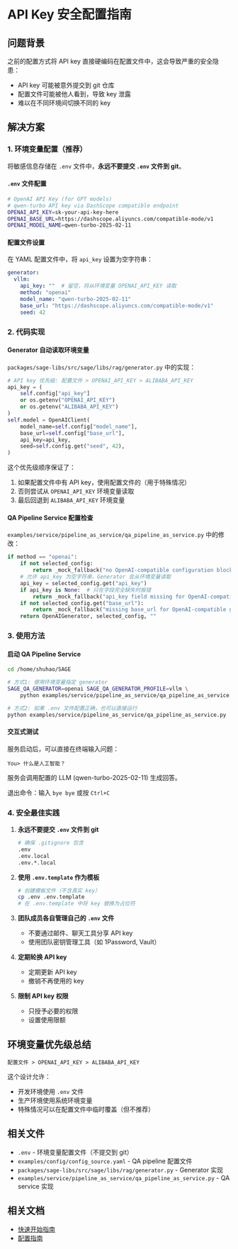 # API Key 安全配置指南

## 问题背景

之前的配置方式将 API key 直接硬编码在配置文件中，这会导致严重的安全隐患：
- API key 可能被意外提交到 git 仓库
- 配置文件可能被他人看到，导致 key 泄露
- 难以在不同环境间切换不同的 key

## 解决方案

### 1. 环境变量配置（推荐）

将敏感信息存储在 `.env` 文件中，**永远不要提交 `.env` 文件到 git**。

#### `.env` 文件配置

```bash
# OpenAI API Key (for GPT models)
# qwen-turbo API key via DashScope compatible endpoint
OPENAI_API_KEY=sk-your-api-key-here
OPENAI_BASE_URL=https://dashscope.aliyuncs.com/compatible-mode/v1
OPENAI_MODEL_NAME=qwen-turbo-2025-02-11
```

#### 配置文件设置

在 YAML 配置文件中，将 `api_key` 设置为空字符串：

```yaml
generator:
  vllm:
    api_key: ""  # 留空，将从环境变量 OPENAI_API_KEY 读取
    method: "openai"
    model_name: "qwen-turbo-2025-02-11"
    base_url: "https://dashscope.aliyuncs.com/compatible-mode/v1"
    seed: 42
```

### 2. 代码实现

#### Generator 自动读取环境变量

`packages/sage-libs/src/sage/libs/rag/generator.py` 中的实现：

```python
# API key 优先级: 配置文件 > OPENAI_API_KEY > ALIBABA_API_KEY
api_key = (
    self.config["api_key"]
    or os.getenv("OPENAI_API_KEY")
    or os.getenv("ALIBABA_API_KEY")
)
self.model = OpenAIClient(
    model_name=self.config["model_name"],
    base_url=self.config["base_url"],
    api_key=api_key,
    seed=self.config.get("seed", 42),
)
```

这个优先级顺序保证了：
1. 如果配置文件中有 API key，使用配置文件的（用于特殊情况）
2. 否则尝试从 `OPENAI_API_KEY` 环境变量读取
3. 最后回退到 `ALIBABA_API_KEY` 环境变量

#### QA Pipeline Service 配置检查

`examples/service/pipeline_as_service/qa_pipeline_as_service.py` 中的修改：

```python
if method == "openai":
    if not selected_config:
        return _mock_fallback("no OpenAI-compatible configuration block found")
    # 允许 api_key 为空字符串，Generator 会从环境变量读取
    api_key = selected_config.get("api_key")
    if api_key is None:  # 只在字段完全缺失时报错
        return _mock_fallback("api_key field missing for OpenAI-compatible generator")
    if not selected_config.get("base_url"):
        return _mock_fallback("missing base_url for OpenAI-compatible generator")
    return OpenAIGenerator, selected_config, ""
```

### 3. 使用方法

#### 启动 QA Pipeline Service

```bash
cd /home/shuhao/SAGE

# 方式1: 使用环境变量指定 generator
SAGE_QA_GENERATOR=openai SAGE_QA_GENERATOR_PROFILE=vllm \
    python examples/service/pipeline_as_service/qa_pipeline_as_service.py

# 方式2: 如果 .env 文件配置正确，也可以直接运行
python examples/service/pipeline_as_service/qa_pipeline_as_service.py
```

#### 交互式测试

服务启动后，可以直接在终端输入问题：

```
You> 什么是人工智能？
```

服务会调用配置的 LLM (qwen-turbo-2025-02-11) 生成回答。

退出命令：输入 `bye bye` 或按 `Ctrl+C`

### 4. 安全最佳实践

1. **永远不要提交 `.env` 文件到 git**
   ```bash
   # 确保 .gitignore 包含
   .env
   .env.local
   .env.*.local
   ```

2. **使用 `.env.template` 作为模板**
   ```bash
   # 创建模板文件（不含真实 key）
   cp .env .env.template
   # 在 .env.template 中将 key 替换为占位符
   ```

3. **团队成员各自管理自己的 `.env` 文件**
   - 不要通过邮件、聊天工具分享 API key
   - 使用团队密钥管理工具（如 1Password, Vault）

4. **定期轮换 API key**
   - 定期更新 API key
   - 撤销不再使用的 key

5. **限制 API key 权限**
   - 只授予必要的权限
   - 设置使用限额

## 环境变量优先级总结

```
配置文件 > OPENAI_API_KEY > ALIBABA_API_KEY
```

这个设计允许：
- 开发环境使用 `.env` 文件
- 生产环境使用系统环境变量
- 特殊情况可以在配置文件中临时覆盖（但不推荐）

## 相关文件

- `.env` - 环境变量配置文件（不提交到 git）
- `examples/config/config_source.yaml` - QA pipeline 配置文件
- `packages/sage-libs/src/sage/libs/rag/generator.py` - Generator 实现
- `examples/service/pipeline_as_service/qa_pipeline_as_service.py` - QA service 实现

## 相关文档

- [快速开始指南](../get_start/quickstart.md)
- [配置指南](../kernel/config/config.md)
